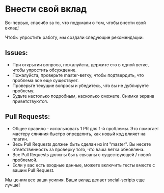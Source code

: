 # Внести свой вклад
Во-первых, спасибо за то, что подумали о том, чтобы внести свой вклад!

Чтобы упростить работу, мы создали следующие рекомендации:

## Issues:

* При открытии вопроса, пожалуйста, держите его в одной ветке, чтобы упростить обсуждение.
* Пожалуйста, проверьте master-ветку, чтобы подтвердить, что проблема все еще существует.
* Проверьте текущие вопросы и убедитесь, что вы не дублируете проблему.
* Будьте настолько подробным, насколько сможете. Снимки экрана приветствуются.

## Pull Requests:

* Общее правило - использовать 1 PR для 1-й проблемы. Это помогает мастеру слияния быстро определить, как новый код влияет на плагин.
* Весь Pull Requests должен быть сделан из int "master". Вы несете ответственность за проверку того, что ваша ветка обновлена.
* Все Pull Requests должны быть связаны с существующей / новой проблемой.
* Если у вас есть входные данные, можете включить тесты вместе с вашим Pull Request.

Мы ценим все ваши усилия. Ваши вклад делает social-scripts еще лучше!
